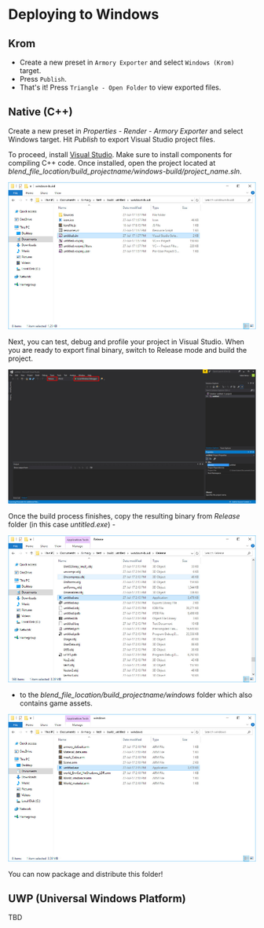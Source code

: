 # Deploying to Windows

## Krom

- Create a new preset in `Armory Exporter` and select `Windows (Krom)` target.
- Press `Publish`.
- That's it! Press `Triangle - Open Folder` to view exported files.

## Native (C++)

Create a new preset in *Properties - Render - Armory Exporter* and select Windows target. Hit *Publish* to export Visual Studio project files.

To proceed, install [Visual Studio](https://www.visualstudio.com/vs/community/). Make sure to install components for compiling C++ code. Once installed, open the project located at *blend_file_location/build_projectname/windows-build/project_name.sln*.

![](/platforms/img/windows/1.jpg)

Next, you can test, debug and profile your project in Visual Studio. When you are ready to export final binary, switch to Release mode and build the project.

![](/platforms/img/windows/2.jpg)

Once the build process finishes, copy the resulting binary from *Release* folder (in this case *untitled.exe*) -

![](/platforms/img/windows/3.jpg)

- to the *blend_file_location/build_projectname/windows* folder which also contains game assets.

![](/platforms/img/windows/4.jpg)

You can now package and distribute this folder!

## UWP (Universal Windows Platform)

TBD
